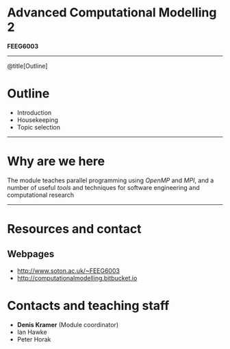 # Advanced Computational Modelling 2

**FEEG6003**

---
@title[Outline]

# Outline

- Introduction
- Housekeeping
- Topic selection

---

# Why are we here

The module teaches parallel programming using *OpenMP* and *MPI*, and a number
of useful *tools* and techniques for software engineering and computational research

---

# Resources and contact

## Webpages

- http://www.soton.ac.uk/~FEEG6003
- http://computationalmodelling.bitbucket.io

# Contacts and teaching staff

- **Denis Kramer** (Module coordinator)
- Ian Hawke
- Peter Horak
